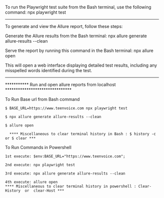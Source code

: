 To run the Playwright test suite from the Bash terminal, use the following command:
npx playwright test
________________________________________
To generate and view the Allure report, follow these steps:

Generate the Allure results from the Bash terminal: npx allure generate allure-results --clean

Serve the report by running this command in the Bash terminal: npx allure open

This will open a web interface displaying detailed test results, including any misspelled words identified during the test.
________________________________________
*********** Run and open allure reports from localhost *******************************

To Run Base url from Bash command

    $ BASE_URL=https://www.teenvoice.com npx playwright test
    
    $ npx allure generate allure-results --clean

    $ allure open

      **** Miscellaneous to clear terminal history in Bash : $ history -c or $ clear ***

To Run Commands in Powershell

    1st execute: $env:BASE_URL="https://www.teenvoice.com"; 

    2nd execute: npx playwright test

    3rd execute: npx allure generate allure-results --clean

    4th execute: allure open
    **** Miscellaneous to clear terminal history in powershell : Clear-History  or  clear-Host ***




